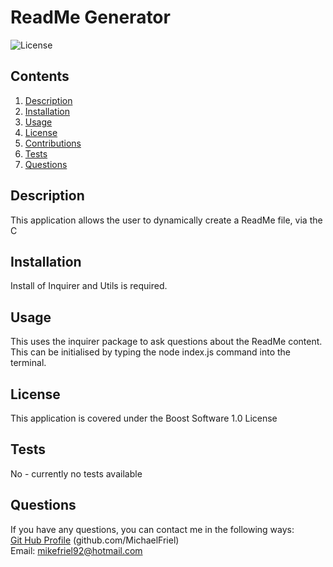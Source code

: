 # ReadMe Generator
![License](https://img.shields.io/badge/License-Boost_1.0-lightblue.svg)
## Contents
1. [Description](##Description)
2. [Installation](##Installation)
3. [Usage](##Usage)
4. [License](##License)
5. [Contributions](##Contributions)
6. [Tests](##Tests)
7. [Questions](##Questions)

## Description
This application allows the user to dynamically create a ReadMe file, via the C

## Installation
Install of Inquirer and Utils is required.

## Usage
This uses the inquirer package to ask questions about the ReadMe content. This can be initialised by typing the node index.js command into the terminal.

## License
This application is covered under the Boost Software 1.0 License

## Tests
No - currently no tests available

## Questions
If you have any questions, you can contact me in the following ways:<br/>
[Git Hub Profile](https://github.com/MichaelFriel) (github.com/MichaelFriel)<br/>
Email: mikefriel92@hotmail.com
